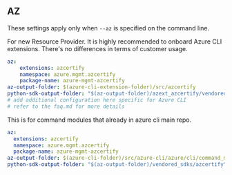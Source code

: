 ## AZ

These settings apply only when `--az` is specified on the command line.

For new Resource Provider. It is highly recommended to onboard Azure CLI extensions. There's no differences in terms of customer usage. 

``` yaml $(az) && $(target-mode) != 'core'
az:
    extensions: azcertify
    namespace: azure.mgmt.azcertify
    package-name: azure-mgmt-azcertify
az-output-folder: $(azure-cli-extension-folder)/src/azcertify
python-sdk-output-folder: "$(az-output-folder)/azext_azcertify/vendored_sdks/azcertify"
# add additional configuration here specific for Azure CLI
# refer to the faq.md for more details
```



This is for command modules that already in azure cli main repo. 
``` yaml $(az) && $(target-mode) == 'core'
az:
  extensions: azcertify
  namespace: azure.mgmt.azcertify
  package-name: azure-mgmt-azcertify
az-output-folder: $(azure-cli-folder)/src/azure-cli/azure/cli/command_modules/azcertify
python-sdk-output-folder: "$(az-output-folder)/vendored_sdks/azcertify"
``` 